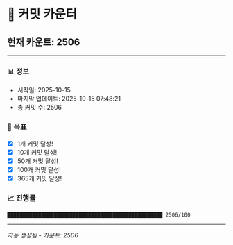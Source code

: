 # 🔢 커밋 카운터

## 현재 카운트: 2506

---

### 📊 정보
- 시작일: 2025-10-15
- 마지막 업데이트: 2025-10-15 07:48:21
- 총 커밋 수: 2506

### 🎯 목표
- [x] 1개 커밋 달성!
- [x] 10개 커밋 달성!
- [x] 50개 커밋 달성!
- [x] 100개 커밋 달성!
- [x] 365개 커밋 달성!

### 📈 진행률
```
██████████████████████████████████████████████████ 2506/100
```

---
*자동 생성됨 - 카운트: 2506*
